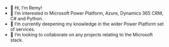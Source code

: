 - 👋 Hi, I’m Remy!
- 👀 I’m interested in Microsoft Power Platform, Azure, Dynamics 365 CRM, C# and Python. 
- 🌱 I’m currently deepening my knowledge in the wider Power Platform set of services.
- 💞️ I’m looking to collaborate on any projects relating to the Microsoft stack.


<!--- 📫 Reach out to me on  ---->

<!---
notRemyM/notRemyM is a ✨ special ✨ repository because its `README.md` (this file) appears on your GitHub profile.
You can click the Preview link to take a look at your changes.
--->
